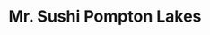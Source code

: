 ---
layout: place
title: "Mr. Sushi Pompton Lakes"
permalink: /new-jersey/pompton-lakes/mr-sushi-pompton-lakes.html
stateAbbr: NJ
stateName: New Jersey
cityName: Pompton Lakes
place_id: ChIJt-s9_7Ycw4kRiIC7onmZrbQ
photos:
  - name: >-
      places/ChIJt-s9_7Ycw4kRiIC7onmZrbQ/photos/AeeoHcIExlYmSMxmQHZtobP7wsfjNsDesrwoycRK8GLeXep4z0gz_44EDw9VJZKi-wZDtxcWNjrsgeoe7IrzNjPBLHZfHOIONZeN0ztXPtBlb3C1ykOB3RSL8cftt3BqRoVJ3vG7005odcblkJ7BZ1z65vU_IZNe2bbXbIYOPzlgzenZIN5J555bJzlT1UeTJIM-GWGCG1xkMxRlgBC1JqIwuuo7cjmPZx3eNnAtjvpR0r3kIOIe3W3JS1V2l_dF_sUAZUh_hh500EeDEUaevoacJAhdPXPTPpVRpJG-rDGgUau03g
    widthPx: 1284
    heightPx: 724
    authorAttributions:
      - displayName: Mr. Sushi Pompton Lakes
        uri: https://maps.google.com/maps/contrib/101365618083779328670
        photoUri: >-
          https://lh3.googleusercontent.com/a/ACg8ocJBFwWD2R4gTc3NlutNPZTFDyQRx6YAbWLcDXHQN2aXtxcAEw=s100-p-k-no-mo
    flagContentUri: >-
      https://www.google.com/local/imagery/report/?cb_client=maps_api_places.places_api&image_key=!1e10!2sAF1QipOse8c_AiuxT7g8dPkleMDz_E-OKDdnaRtMqhAP&hl=en-US
    googleMapsUri: >-
      https://www.google.com/maps/place//data=!3m4!1e2!3m2!1sAF1QipOse8c_AiuxT7g8dPkleMDz_E-OKDdnaRtMqhAP!2e10!4m2!3m1!1s0x89c31cb6ff3debb7:0xb4ad9979a2bb8088
  - name: >-
      places/ChIJt-s9_7Ycw4kRiIC7onmZrbQ/photos/AeeoHcKEjwtO6qb-KMW-S5W5nv3xa7CHWgiQcXmpaSuDPZBqBMx9iM3cr-X3CUHlcF-exggImZu5DRgQwXLVWSoEroUjW8ELqDj7kKq_SE33hktZ_iKW4JrumOtDnOoHJxT_hv8ypSSVA6743kaTybrXrEHIoVJxFZEwKYMNJyHV6BtAoMngoHOMY6RcmCzj_xEwhBOfrfaSvamFn39RsnhOXHHJk2l0kB2jMklU3-huHkXJnwMq3h__RIHsxHGd3OveRShp5953rXcmyTLIQ9te_Ag7MD-cSB_IQHlf6JAvu4w91P0eE1E-w-_I29hZC0vWf0nJvlJsgLWIb99QjDj9mqhhZHgz8GskjEAbSrmevTZPHhmHqWpVpp4C-_KDF3ML_jhiAhnsyMdy6S_BV8nh4-sIcC4IWnaeLLlHrUXJvF7XJh-T
    widthPx: 3000
    heightPx: 4000
    authorAttributions:
      - displayName: Adrian Bautista
        uri: https://maps.google.com/maps/contrib/116612534127188829156
        photoUri: >-
          https://lh3.googleusercontent.com/a/ACg8ocLZ__TA5yRI3dKvtoyQ2Jqc6_1DaWDDxMkl84VaKDwh4vRvzg=s100-p-k-no-mo
    flagContentUri: >-
      https://www.google.com/local/imagery/report/?cb_client=maps_api_places.places_api&image_key=!1e10!2sCIHM0ogKEICAgMDw1Lag2QE&hl=en-US
    googleMapsUri: >-
      https://www.google.com/maps/place//data=!3m4!1e2!3m2!1sCIHM0ogKEICAgMDw1Lag2QE!2e10!4m2!3m1!1s0x89c31cb6ff3debb7:0xb4ad9979a2bb8088
  - name: >-
      places/ChIJt-s9_7Ycw4kRiIC7onmZrbQ/photos/AeeoHcLfk9PVTk2EWSfI1D3f3vURbXYylxyJ-kzGXzMWwwKqv7rAK_n2X6H6iv1931I-N-Cqma7AmkIs1LxZaX9d8XPnaA7nWTtpZFML8rWgDPg_E1I5ooDPpjx0vCRYCwl37MZIRGWAhdl3XCWHpGKvW1QyeRv4aah5qdpkkYlQ4lJJ4WZzXUx9KI9k9NNbmty6fiFrRD0Pbw1Aizq1rTuXAZfOxs5aHwJC1j0taW3KUkPXtYBP5rozPdoGITBMfAEaXJ--lO4ijHW7bWwHKTWJYlX3pTOeXeM4BgshSv9g9v1UaQ
    widthPx: 931
    heightPx: 524
    authorAttributions:
      - displayName: Mr. Sushi Pompton Lakes
        uri: https://maps.google.com/maps/contrib/101365618083779328670
        photoUri: >-
          https://lh3.googleusercontent.com/a/ACg8ocJBFwWD2R4gTc3NlutNPZTFDyQRx6YAbWLcDXHQN2aXtxcAEw=s100-p-k-no-mo
    flagContentUri: >-
      https://www.google.com/local/imagery/report/?cb_client=maps_api_places.places_api&image_key=!1e10!2sAF1QipNBmesO5b1CvdD-MUDJPEelcsWjAapUjVLvJzdb&hl=en-US
    googleMapsUri: >-
      https://www.google.com/maps/place//data=!3m4!1e2!3m2!1sAF1QipNBmesO5b1CvdD-MUDJPEelcsWjAapUjVLvJzdb!2e10!4m2!3m1!1s0x89c31cb6ff3debb7:0xb4ad9979a2bb8088
  - name: >-
      places/ChIJt-s9_7Ycw4kRiIC7onmZrbQ/photos/AeeoHcJWoUCD2rT62tzY5xbYnOijZXubRATiFNzvZHakt3ZIhwz_M-V-iwxIOU0eCUCgWrlT6tfv3uTeU_eRVA-5G93RLIi9kYBQ3Bm00Vw2u3YqMm8ukPKpq0xRZG-RjBCNgl0xz-JYVQcVHCZpOJjl53ZP75k1Ar_gZsRHtdGGhQ1lmTnsMIzMCMC4cG-cAtM2LDfnUHE2UdskvjQpa98ueG49PTvSU2SWzaRxNSDlWvU_pH16XPn46SATXYIxHnUzfbfFURr_L4sLCFfMogSIpz13k6eXdyDD4OHUXeiEH8E9TIgyXu2uQpW4hfvy_sktpC0iKiQp9Gb_tuuaS1HmGc3LtGPK00EKNOe-D8bxRsD2NBTBB-NP0MPnzK7GcSa4AGV7684tZGgHO6QiO6k_O-uH7lyr0Wvy0FMMEUU7ojcTcw
    widthPx: 4000
    heightPx: 3000
    authorAttributions:
      - displayName: Sharktooth A
        uri: https://maps.google.com/maps/contrib/108432612056325779987
        photoUri: >-
          https://lh3.googleusercontent.com/a-/ALV-UjVT0uLhWPEq7wB8eLVCx_K9M1d1QEoYeGrGareRmgbE4MYCSSd4=s100-p-k-no-mo
    flagContentUri: >-
      https://www.google.com/local/imagery/report/?cb_client=maps_api_places.places_api&image_key=!1e10!2sCIHM0ogKEICAgMCAkLO1cA&hl=en-US
    googleMapsUri: >-
      https://www.google.com/maps/place//data=!3m4!1e2!3m2!1sCIHM0ogKEICAgMCAkLO1cA!2e10!4m2!3m1!1s0x89c31cb6ff3debb7:0xb4ad9979a2bb8088
  - name: >-
      places/ChIJt-s9_7Ycw4kRiIC7onmZrbQ/photos/AeeoHcJbODrWmBhlHyu_xj6u6qSyw4MN1dWk6wYQcCNi8vvNsvW63ZfCDFPv03zpXrRazuWT5oSVrGWO4u_DQ6g03tkoGshRb_3CyxNJi7lplMlCX5UzmGBS086CB4SY1qNyfIPHZp7dvJuufxrQXlwQOCnYwlRqah8YOimWNF01bCs_OlUvZuIv62yhcpOhIXreLCEINmVU0NxMtynrXW5viaZGMQqDxLfMd463ve2MnzDyFfX9mEC5Ht7V0wNb5DI6P0PK1QHFiwWYZ-8O5lx2uk1w1MWVHmM6LFDtpu5ORV61NYb6IqxF0xTc0cAk0WT1WxUlWpDdfmnoYG3sTbZTSyGmuEx-Dg4VpZv92QCNA6n3CO1Gno0_XRConByYDfY5HHjq4OX_PC7Q-WYonre-k79lAmpflNOrvCHRHdMtElmv6A
    widthPx: 4000
    heightPx: 2252
    authorAttributions:
      - displayName: Joseph An
        uri: https://maps.google.com/maps/contrib/108560590586365879240
        photoUri: >-
          https://lh3.googleusercontent.com/a-/ALV-UjXu2XAPmzIuD7DcvCXqVoEqep49FPmY1v2f-Bs_eAXvzYQw6B9v=s100-p-k-no-mo
    flagContentUri: >-
      https://www.google.com/local/imagery/report/?cb_client=maps_api_places.places_api&image_key=!1e10!2sCIHM0ogKEICAgICBtqz2WQ&hl=en-US
    googleMapsUri: >-
      https://www.google.com/maps/place//data=!3m4!1e2!3m2!1sCIHM0ogKEICAgICBtqz2WQ!2e10!4m2!3m1!1s0x89c31cb6ff3debb7:0xb4ad9979a2bb8088
  - name: >-
      places/ChIJt-s9_7Ycw4kRiIC7onmZrbQ/photos/AeeoHcKRx38lzt6Ds8S3rIj_bxm5Q_d5u1_ZVADtH10xuTmneCDSj88_3aFsLFTk7UDhbp6vyd79ijZnRc2yqRfH_8gJjhfMv0t2Fxb1Rgd49uLoD74rNkHz5EBQyz5Yv0hub34rXE9pfhYK2yL1pKHqCKv9rd9r2jZr1g0tG-kxpxh_1AAhDc_kzLJ9fH95MUtgWWaZz4gNF9R01-TxCTlVh_acM1I2ngluREwlXoMlgwR1CZbG1M3VK1dUt4Q_t6xTBzYLwzeNb-H4JnDcDc30fdm3yTrIhheLaRgwjdtZhRefF49ur2Ue4BiP1VpS0CDVpVuA8-2IEmi1QB_jyGhU1DmnrW2rOSn8-_JOkUAR0lu46OYAsSe3ie3qyJPT9u-mE3jexiErbcb9SKAtsjGFQUSey0Wug9fHTqXCZ9JNPYw
    widthPx: 2268
    heightPx: 4032
    authorAttributions:
      - displayName: Parth Sheth
        uri: https://maps.google.com/maps/contrib/110389408203861181685
        photoUri: >-
          https://lh3.googleusercontent.com/a/ACg8ocLLPgnmSXLTYHEvaYmByfYi3reyCyOjL0nzS-r-KA2MRCJzmkZw=s100-p-k-no-mo
    flagContentUri: >-
      https://www.google.com/local/imagery/report/?cb_client=maps_api_places.places_api&image_key=!1e10!2sCIHM0ogKEICAgICb95zNOg&hl=en-US
    googleMapsUri: >-
      https://www.google.com/maps/place//data=!3m4!1e2!3m2!1sCIHM0ogKEICAgICb95zNOg!2e10!4m2!3m1!1s0x89c31cb6ff3debb7:0xb4ad9979a2bb8088
  - name: >-
      places/ChIJt-s9_7Ycw4kRiIC7onmZrbQ/photos/AeeoHcKS_QWeFT3gaEY_NBqBV6ymxyH87sTEX2xhAMFb4Ac4xqM0cfJJjMvJIMZQlWoC6BCNAFtJlb32s0ieqCAAvMN7zddt-9Y16j2CMEuf5JKr-nhICJnT_782Y1IPoO9PYX532O7eOJs4rsfgVyIcZq5PoCrMGupxLuxuPrjM7eLKiG1fDNWLsE-VQUwxIn34H4sKNjiMLRieoHfclpiVO0EMWjOz-7yxldEG2ZZrI51jEL6iACRSrPnmtvkQIIZzS7KPUHEKnVqccJ9I8jffPEoMvVgVD97cFnYNWoGeM6IIOZ7bwXaH6rj041dNjeqRn_pvxlueGTmxbEO28KKvgXwOMCVWNt53HjHO18vQJx33m8NJ9SiC2BQYyGWsobZ4wdsLVodvua4z5Qh_p0Xc6gh2X_IjPOfxFgb4eJNrQa6j83Ud
    widthPx: 3024
    heightPx: 4032
    authorAttributions:
      - displayName: Katie Hosaflook
        uri: https://maps.google.com/maps/contrib/112673568309174644657
        photoUri: >-
          https://lh3.googleusercontent.com/a-/ALV-UjWUzbKKLsLiGyuKeYQSmJMyRyTIH18_bbdIx3EuezHSzKBp1cJ-dw=s100-p-k-no-mo
    flagContentUri: >-
      https://www.google.com/local/imagery/report/?cb_client=maps_api_places.places_api&image_key=!1e10!2sCIHM0ogKEICAgICEoqulqwE&hl=en-US
    googleMapsUri: >-
      https://www.google.com/maps/place//data=!3m4!1e2!3m2!1sCIHM0ogKEICAgICEoqulqwE!2e10!4m2!3m1!1s0x89c31cb6ff3debb7:0xb4ad9979a2bb8088
  - name: >-
      places/ChIJt-s9_7Ycw4kRiIC7onmZrbQ/photos/AeeoHcLKlwMHG_FUunxQBVE0o-riU20D2Jc7hdO0xd8wKRhGQ0KwD4Poov7H2bf3kRLPejQmlZFNEskQB6OINCtZfepbxjQShL6QZAz_iT4hYvJAFOP3OrgVyV7s_O7b4QBo9GnNTQYbZ-ujbMVbzwAMo1Q0NErXcwGSg1KxEQFeURqsvh6yUq-RfvEiynKrZ2meQ-vssBBTRUtVkB8xIy9nqawdzusPWjX-s-tE0DmOIVVOwrePNw28XD4kEaVzrvsUTXMifgmEak1bJqIwYfX9i8nd2h-QFyJIlPuL5Ln6cB826KXJdWtejQB_mlPkDOvx8JLLA8tWH6NL0jpn7d8MlUbmo3jilm7gUMVTNyznmInpWQbUJskvBgIc3-B9a2rGw3C8NqaUFji3a2VcN1MU4sgHlnN_eYFquifUzAEYwFgdOBm1
    widthPx: 3024
    heightPx: 4032
    authorAttributions:
      - displayName: Katie Hosaflook
        uri: https://maps.google.com/maps/contrib/112673568309174644657
        photoUri: >-
          https://lh3.googleusercontent.com/a-/ALV-UjWUzbKKLsLiGyuKeYQSmJMyRyTIH18_bbdIx3EuezHSzKBp1cJ-dw=s100-p-k-no-mo
    flagContentUri: >-
      https://www.google.com/local/imagery/report/?cb_client=maps_api_places.places_api&image_key=!1e10!2sCIHM0ogKEICAgICE4pjphAE&hl=en-US
    googleMapsUri: >-
      https://www.google.com/maps/place//data=!3m4!1e2!3m2!1sCIHM0ogKEICAgICE4pjphAE!2e10!4m2!3m1!1s0x89c31cb6ff3debb7:0xb4ad9979a2bb8088
  - name: >-
      places/ChIJt-s9_7Ycw4kRiIC7onmZrbQ/photos/AeeoHcJ-ElrjM88gnqV0VXkTfYfs0_Ar8LyBiv1XtiU8ymbjHJXpj8YvNA95gdBd6mRW733jO2gmjw5M09qhoy8SzOUsK-usONlW9n2BcNz417X2XG6o_fydHq-41mH3pmufC94V0w_W9zCJsAojNE7phZsvxgZb9VufzsZYTMuX-z1emFnw0FW4bNOvIQAnij9MEegDVnkmp4s9VCg1sGpkFipdvS1MrZsJRt-9TbfcmA4WdwKxZ5kMsMOX_9ypvNh1LzTR5zxlpNxQGfmlGGl7kb7Vw9Q5npJoIMXZmU78FWwOPWVKwMn861uVuHeIVF7BRruN5T8EdFD711pZ0GWAslTvGr-cRJP-yX_WkHNsts1sZq22l7-tGRfmNTGMJ4AXewiNp9COhy_A28is7-MaEzRttH6WFvkN4O79g0rALGc51Q
    widthPx: 3024
    heightPx: 4032
    authorAttributions:
      - displayName: Christina Ball
        uri: https://maps.google.com/maps/contrib/100723050949578614334
        photoUri: >-
          https://lh3.googleusercontent.com/a-/ALV-UjUX_VXbKz3m385JTxNvOB8gYVS8SNAHTc5hlLRpewAT0AGGBP6h=s100-p-k-no-mo
    flagContentUri: >-
      https://www.google.com/local/imagery/report/?cb_client=maps_api_places.places_api&image_key=!1e10!2sCIHM0ogKEICAgICk6uTZbQ&hl=en-US
    googleMapsUri: >-
      https://www.google.com/maps/place//data=!3m4!1e2!3m2!1sCIHM0ogKEICAgICk6uTZbQ!2e10!4m2!3m1!1s0x89c31cb6ff3debb7:0xb4ad9979a2bb8088
  - name: >-
      places/ChIJt-s9_7Ycw4kRiIC7onmZrbQ/photos/AeeoHcJG43E__zZDJAcpBPH5Apv-d-v6YF40KU4PIZ3vtMmdOeC32Wio3I8s76R3rOG3JeE0xPDPNBctBUa03YkTNbhXpTXX7Qvj6wr0_CiakZK7DYFFyPKwU0Gj41QIqg2RbgUXucUQeZAgy0AMh1Eawf5aDSxLnAgOc_exYRjkTfsUaTDIKKxLrBIIDQsLF3owTMfpq9pzQNBbqD6BrytTGsdQwVpvu0GZiphj5UqRx87BCqo8D_DsDj8bBD6pvkPL13pZCLedHiRgiVT4IMmW_bUHluGLh0zBt0Zp_fvOGl7T7ekVZ3e0bVnVe8tShKww4DUKloObsSH_ufvDRdA76X9_FCyWB5sMlnRrzlP37q0Yp8sWmiqMDlo5UW5-nrWX7SwfS44X5Q-DWdVJfeAlv63gDdEhOBy7yHl-dOklMVQVUQ
    widthPx: 3024
    heightPx: 4032
    authorAttributions:
      - displayName: Ellen F
        uri: https://maps.google.com/maps/contrib/108432912625107926910
        photoUri: >-
          https://lh3.googleusercontent.com/a-/ALV-UjUgMdjqJwD5UD8bg_ji0CTXpwy5G7MARl7BPlaEMRy0lxfDDHAJ=s100-p-k-no-mo
    flagContentUri: >-
      https://www.google.com/local/imagery/report/?cb_client=maps_api_places.places_api&image_key=!1e10!2sCIHM0ogKEICAgICEg-6fEg&hl=en-US
    googleMapsUri: >-
      https://www.google.com/maps/place//data=!3m4!1e2!3m2!1sCIHM0ogKEICAgICEg-6fEg!2e10!4m2!3m1!1s0x89c31cb6ff3debb7:0xb4ad9979a2bb8088
address: 298 Wanaque Ave, Pompton Lakes, NJ 07442, USA
street: 298 Wanaque Ave
city: Pompton Lakes
state: NJ
zip: '07442'
country: USA
neighborhood: null
latitude: '41.002861'
longitude: '-74.291464'
accessibility_options:
  wheelchairAccessibleParking: true
  wheelchairAccessibleEntrance: true
  wheelchairAccessibleRestroom: true
  wheelchairAccessibleSeating: true
business_status: OPERATIONAL
name: Mr. Sushi Pompton Lakes
google_maps_links:
  directionsUri: >-
    https://www.google.com/maps/dir//''/data=!4m7!4m6!1m1!4e2!1m2!1m1!1s0x89c31cb6ff3debb7:0xb4ad9979a2bb8088!3e0
  placeUri: https://maps.google.com/?cid=13019230845498261640
  writeAReviewUri: >-
    https://www.google.com/maps/place//data=!4m3!3m2!1s0x89c31cb6ff3debb7:0xb4ad9979a2bb8088!12e1
  reviewsUri: >-
    https://www.google.com/maps/place//data=!4m4!3m3!1s0x89c31cb6ff3debb7:0xb4ad9979a2bb8088!9m1!1b1
  photosUri: >-
    https://www.google.com/maps/place//data=!4m3!3m2!1s0x89c31cb6ff3debb7:0xb4ad9979a2bb8088!10e5
primary_type: Sushi Restaurant
opening_hours:
  regular: null
  current: null
secondary_opening_hours:
  regular:
    weekdayDescriptions: null
    type: null
  current:
    weekdayDescriptions: null
    type: null
phone: null
price_level: null
price_range: null
rating: null
rating_count: 0
website: null
description: null
reviews: null
parking_options: null
payment_options: null
allow_dogs: null
curbside_pickup: null
delivery: null
dine_in: null
good_for_children: null
good_for_groups: null
good_for_sports: null
live_music: null
menu_for_children: null
outdoor_seating: null
reservable: null
restroom: null
serves_beer: null
serves_breakfast: null
serves_brunch: null
serves_cocktails: null
serves_coffee: null
serves_dinner: null
serves_dessert: null
serves_lunch: null
serves_vegetarian_food: null
serves_wine: null
takeout: null

---